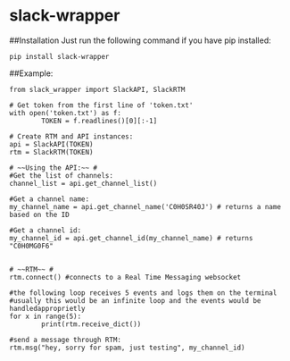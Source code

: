 slack-wrapper
=============

##Installation
Just run the following command if you have pip installed:

	pip install slack-wrapper

##Example:

	from slack_wrapper import SlackAPI, SlackRTM
	
	# Get token from the first line of 'token.txt'
	with open('token.txt') as f:
	        TOKEN = f.readlines()[0][:-1]
	
	# Create RTM and API instances:
	api = SlackAPI(TOKEN)
	rtm = SlackRTM(TOKEN)
	
	# ~~Using the API:~~ #
	#Get the list of channels:
	channel_list = api.get_channel_list()
	
	#Get a channel name:
	my_channel_name = api.get_channel_name('C0H0SR40J') # returns a name based on the ID
	
	#Get a channel id:
	my_channel_id = api.get_channel_id(my_channel_name) # returns "C0H0MG0F6"
	
	
	# ~~RTM~~ #
	rtm.connect() #connects to a Real Time Messaging websocket
	
	#the following loop receives 5 events and logs them on the terminal
	#usually this would be an infinite loop and the events would be handledapproprietly
	for x in range(5):
	        print(rtm.receive_dict())
	
	#send a message through RTM:
	rtm.msg("hey, sorry for spam, just testing", my_channel_id)
